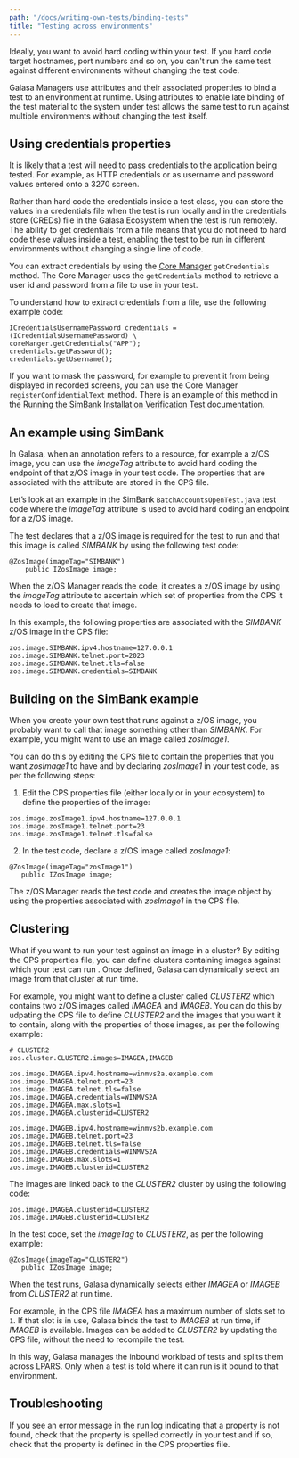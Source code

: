 ```yaml
---
path: "/docs/writing-own-tests/binding-tests"
title: "Testing across environments"
---
```


Ideally, you want to avoid hard coding within your test. If you hard code target hostnames, port numbers and so on, you can't run the same test against different environments without changing the test code. 

Galasa Managers use attributes and their associated properties to bind a test to an environment at runtime. Using attributes to enable late binding of the test material to the system under test allows the same test to run against multiple environments without changing the test itself. 

## Using credentials properties

It is likely that a test will need to pass credentials to the application being tested. For example, as HTTP credentials or as username and password values entered onto a 3270 screen. 

Rather than hard code the credentials inside a test class, you can store the values in a credentials file when the test is run locally and in the credentials store (CREDs) file in the Galasa Ecosystem
when the test is run remotely. The ability to get credentials from a file means that you do not need to hard code these values inside a test, enabling the test to be run in different environments without changing a single line of code.  

You can extract credentials by using the [Core Manager](../../docs/managers/core-manager) `getCredentials` method. The Core Manager uses the `getCredentials` method to retrieve a user id and password from a file to use in your test.

To understand how to extract credentials from a file, use the following example code: 

```
ICredentialsUsernamePassword credentials = (ICredentialsUsernamePassword) \
coreManger.getCredentials("APP");
credentials.getPassword();
credentials.getUsername();
```

If you want to mask the password, for example to prevent it from being displayed in recorded screens, you can use the Core Manager `registerConfidentialText` method. There is an example of this method in the [Running the SimBank Installation Verification Test](../../docs/running-simbank-tests/simbank-IVT) documentation.

## An example using SimBank

In Galasa, when an annotation refers to a resource, for example a z/OS image, you can use the *imageTag* attribute to avoid hard coding the endpoint of that z/OS image in your test code. The properties that are associated with the attribute are stored in the CPS file. 

Let’s look at an example in the SimBank ```BatchAccountsOpenTest.java``` test code where the *imageTag* attribute is used to avoid hard coding an endpoint for a z/OS image.

The test declares that a z/OS image is required for the test to run and that this image is called *SIMBANK* by using the following test code: 
```
@ZosImage(imageTag="SIMBANK")
    public IZosImage image;
```

When the z/OS Manager reads the code, it creates a z/OS image by using the *imageTag* attribute to ascertain which set of properties from the CPS it needs to load to create that image.

In this example, the following properties are associated with the *SIMBANK* z/OS image in the CPS file:
```
zos.image.SIMBANK.ipv4.hostname=127.0.0.1
zos.image.SIMBANK.telnet.port=2023
zos.image.SIMBANK.telnet.tls=false
zos.image.SIMBANK.credentials=SIMBANK
```

## Building on the SimBank example

When you create your own test that runs against a z/OS image, you probably want to call that image something other than *SIMBANK*. For example, you might want to use an image called *zosImage1*.

You can do this by editing the CPS file to contain the properties that you want *zosImage1* to have and by declaring *zosImage1* in your test code, as per the following steps:

1.	Edit the CPS properties file (either locally or in your ecosystem) to define the properties of the image: 
```
zos.image.zosImage1.ipv4.hostname=127.0.0.1
zos.image.zosImage1.telnet.port=23
zos.image.zosImage1.telnet.tls=false
```

2.	In the test code, declare a z/OS image called *zosImage1*:
```
@ZosImage(imageTag="zosImage1")
   public IZosImage image;
```
The z/OS Manager reads the test code and creates the image object by using the properties associated with *zosImage1* in the CPS file. 

## Clustering

What if you want to run your test against an image in a cluster? By editing the CPS properties file, you can define clusters containing images against which your test can run . Once defined, Galasa can dynamically select an image from that cluster at run time.

For example, you might want to define a cluster called *CLUSTER2* which contains two z/OS images called *IMAGEA* and *IMAGEB*. You can do this by udpating the CPS file to define *CLUSTER2* and the images that you want it to contain, along with the properties of those images, as per the following example:

```
# CLUSTER2
zos.cluster.CLUSTER2.images=IMAGEA,IMAGEB

zos.image.IMAGEA.ipv4.hostname=winmvs2a.example.com
zos.image.IMAGEA.telnet.port=23
zos.image.IMAGEA.telnet.tls=false
zos.image.IMAGEA.credentials=WINMVS2A
zos.image.IMAGEA.max.slots=1
zos.image.IMAGEA.clusterid=CLUSTER2

zos.image.IMAGEB.ipv4.hostname=winmvs2b.example.com
zos.image.IMAGEB.telnet.port=23
zos.image.IMAGEB.telnet.tls=false
zos.image.IMAGEB.credentials=WINMVS2A
zos.image.IMAGEB.max.slots=1
zos.image.IMAGEB.clusterid=CLUSTER2
```

The images are linked back to the *CLUSTER2* cluster by using  the following code: 

```
zos.image.IMAGEA.clusterid=CLUSTER2
zos.image.IMAGEB.clusterid=CLUSTER2
```  

In the test code, set the *imageTag* to *CLUSTER2*, as per the following example:

```
@ZosImage(imageTag="CLUSTER2")
   public IZosImage image;
```

When the test runs, Galasa dynamically selects either *IMAGEA* or *IMAGEB* from *CLUSTER2* at run time. 

For example, in the CPS file *IMAGEA* has a maximum number of slots set to ```1```. If that slot is in use, Galasa binds the test to *IMAGEB* at run time, if *IMAGEB* is available. Images can be added to *CLUSTER2* by updating the CPS file, without the need to recompile the test. 

In this way, Galasa manages the inbound workload of tests and splits them across LPARS. Only when a test is told where it can run is it bound to that environment. 


## Troubleshooting

If you see an error message in the run log indicating that a property is not found, check that the property is spelled correctly in your test and if so, check that the property is defined in the CPS properties file. 
